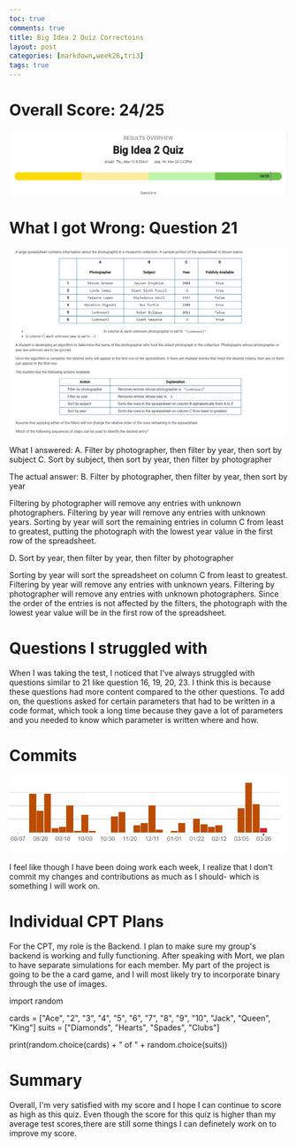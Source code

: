```yaml
---
toc: true
comments: true
title: Big Idea 2 Quiz Correctoins
layout: post
categories: [markdown,week26,tri3]
tags: true
---
```


# Overall Score: 24/25
<img src= "https://github.com/sarahliu2006/Sarah-Liu/blob/802f5ffc6045e454c2bdc62684c635098a08f21f/_notebooks/images/bigidea2quiz.PNG?raw=true">


# What I got Wrong: Question 21

<img src= "https://github.com/sarahliu2006/Sarah-Liu/blob/802f5ffc6045e454c2bdc62684c635098a08f21f/_notebooks/images/bigidea21.PNG?raw=true">

What I answered:
A. Filter by photographer, then filter by year, then sort by subject
C. Sort by subject, then sort by year, then filter by photographer

The actual answer:
B. Filter by photographer, then filter by year, then sort by year

Filtering by photographer will remove any entries with unknown photographers. Filtering by year will remove any entries with unknown years. Sorting by year will sort the remaining entries in column C from least to greatest, putting the photograph with the lowest year value in the first row of the spreadsheet.
 
D. Sort by year, then filter by year, then filter by photographer

Sorting by year will sort the spreadsheet on column C from least to greatest. Filtering by year will remove any entries with unknown years. Filtering by photographer will remove any entries with unknown photographers. Since the order of the entries is not affected by the filters, the photograph with the lowest year value will be in the first row of the spreadsheet.


# Questions I struggled with 

When I was taking the test, I noticed that I've always struggled with questions similar to 21 like question 16, 19, 20, 23. I think this is because these questions had more content compared to the other questions. To add on, the questions asked for certain parameters that had to be written in a code format, which took a long time because they gave a lot of parameters and you needed to know which parameter is written where and how.

# Commits

<img src= "https://github.com/sarahliu2006/Sarah-Liu/blob/a96c7c43f0155accbf3392e751199f6dacee7aa0/_notebooks/images/commits.PNG?raw=true">

I feel like though I have been doing work each week, I realize that I don't commit my changes and contributions as much as I should- which is something I will work on. 



# Individual CPT Plans 

For the CPT, my role is the Backend. I plan to make sure my group's backend is working and fully functioning.
After speaking with Mort, we plan to have separate simulations for each member.
My part of the project is going to be the a card game, and I will most likely try to incorporate binary through the use of images.

import random

cards = ["Ace", "2", "3", "4", "5", "6", "7", "8", "9", "10", "Jack", "Queen", "King"] 
suits = ["Diamonds", "Hearts", "Spades", "Clubs"]

print(random.choice(cards) + " of " + random.choice(suits))

# Summary

Overall, I'm very satisfied with my score and I hope I can continue to score as high as this quiz. Even though the score for this quiz is higher than my average test scores,there are still some things I can definetely work on to improve my score. 